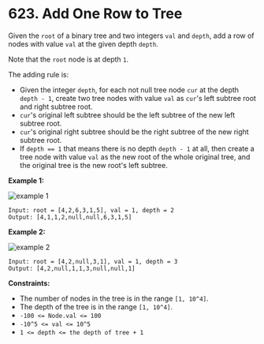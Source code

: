 # 623. Add One Row to Tree

Given the `root` of a binary tree and two integers `val` and `depth`, add a row of nodes with value `val` at the given depth `depth`.

Note that the `root` node is at depth `1`.

The adding rule is:

- Given the integer `depth`, for each not null tree node `cur` at the depth `depth - 1`, create two tree nodes with value `val` as `cur`'s left subtree root and right subtree root.
- `cur`'s original left subtree should be the left subtree of the new left subtree root.
- `cur`'s original right subtree should be the right subtree of the new right subtree root.
- If `depth == 1` that means there is no depth `depth - 1` at all, then create a tree node with value `val` as the new root of the whole original tree, and the original tree is the new root's left subtree.

**Example 1:**

![example 1](https://assets.leetcode.com/uploads/2021/03/15/addrow-tree.jpg)

```()
Input: root = [4,2,6,3,1,5], val = 1, depth = 2
Output: [4,1,1,2,null,null,6,3,1,5]
```

**Example 2:**

![example 2](https://assets.leetcode.com/uploads/2021/03/11/add2-tree.jpg)

```()
Input: root = [4,2,null,3,1], val = 1, depth = 3
Output: [4,2,null,1,1,3,null,null,1]
```

**Constraints:**

- The number of nodes in the tree is in the range `[1, 10^4]`.
- The depth of the tree is in the range `[1, 10^4]`.
- `-100 <= Node.val <= 100`
- `-10^5 <= val <= 10^5`
- `1 <= depth <= the depth of tree + 1`
